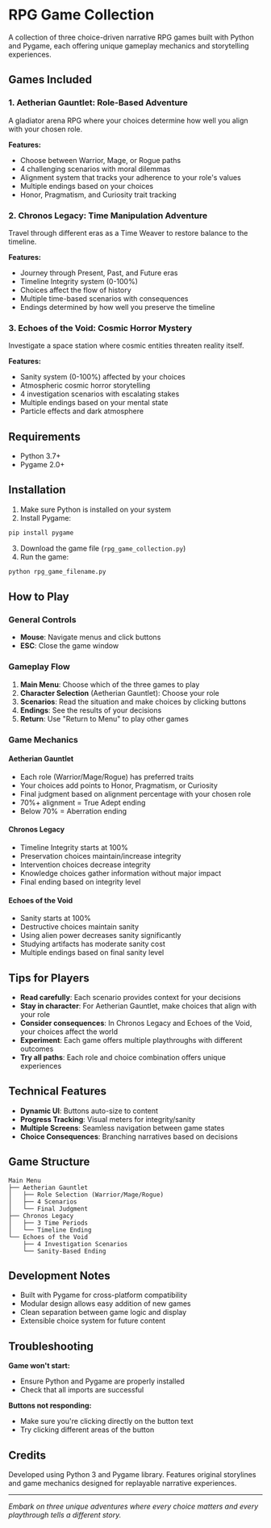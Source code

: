 # RPG Game Collection

A collection of three choice-driven narrative RPG games built with Python and Pygame, each offering unique gameplay mechanics and storytelling experiences.

## Games Included

### 1. Aetherian Gauntlet: Role-Based Adventure
A gladiator arena RPG where your choices determine how well you align with your chosen role.

**Features:**
- Choose between Warrior, Mage, or Rogue paths
- 4 challenging scenarios with moral dilemmas
- Alignment system that tracks your adherence to your role's values
- Multiple endings based on your choices
- Honor, Pragmatism, and Curiosity trait tracking

### 2. Chronos Legacy: Time Manipulation Adventure
Travel through different eras as a Time Weaver to restore balance to the timeline.

**Features:**
- Journey through Present, Past, and Future eras
- Timeline Integrity system (0-100%)
- Choices affect the flow of history
- Multiple time-based scenarios with consequences
- Endings determined by how well you preserve the timeline

### 3. Echoes of the Void: Cosmic Horror Mystery
Investigate a space station where cosmic entities threaten reality itself.

**Features:**
- Sanity system (0-100%) affected by your choices
- Atmospheric cosmic horror storytelling
- 4 investigation scenarios with escalating stakes
- Multiple endings based on your mental state
- Particle effects and dark atmosphere

## Requirements

- Python 3.7+
- Pygame 2.0+

## Installation

1. Make sure Python is installed on your system
2. Install Pygame:
```bash
pip install pygame
```

3. Download the game file (`rpg_game_collection.py`)
4. Run the game:
```bash
python rpg_game_filename.py
```

## How to Play

### General Controls
- **Mouse**: Navigate menus and click buttons
- **ESC**: Close the game window

### Gameplay Flow
1. **Main Menu**: Choose which of the three games to play
2. **Character Selection** (Aetherian Gauntlet): Choose your role
3. **Scenarios**: Read the situation and make choices by clicking buttons
4. **Endings**: See the results of your decisions
5. **Return**: Use "Return to Menu" to play other games

### Game Mechanics

#### Aetherian Gauntlet
- Each role (Warrior/Mage/Rogue) has preferred traits
- Your choices add points to Honor, Pragmatism, or Curiosity
- Final judgment based on alignment percentage with your chosen role
- 70%+ alignment = True Adept ending
- Below 70% = Aberration ending

#### Chronos Legacy
- Timeline Integrity starts at 100%
- Preservation choices maintain/increase integrity
- Intervention choices decrease integrity
- Knowledge choices gather information without major impact
- Final ending based on integrity level

#### Echoes of the Void
- Sanity starts at 100%
- Destructive choices maintain sanity
- Using alien power decreases sanity significantly
- Studying artifacts has moderate sanity cost
- Multiple endings based on final sanity level

## Tips for Players

- **Read carefully**: Each scenario provides context for your decisions
- **Stay in character**: For Aetherian Gauntlet, make choices that align with your role
- **Consider consequences**: In Chronos Legacy and Echoes of the Void, your choices affect the world
- **Experiment**: Each game offers multiple playthroughs with different outcomes
- **Try all paths**: Each role and choice combination offers unique experiences

## Technical Features

- **Dynamic UI**: Buttons auto-size to content
- **Progress Tracking**: Visual meters for integrity/sanity
- **Multiple Screens**: Seamless navigation between game states
- **Choice Consequences**: Branching narratives based on decisions

## Game Structure

```
Main Menu
├── Aetherian Gauntlet
│   ├── Role Selection (Warrior/Mage/Rogue)
│   ├── 4 Scenarios
│   └── Final Judgment
├── Chronos Legacy
│   ├── 3 Time Periods
│   └── Timeline Ending
└── Echoes of the Void
    ├── 4 Investigation Scenarios
    └── Sanity-Based Ending
```

## Development Notes

- Built with Pygame for cross-platform compatibility
- Modular design allows easy addition of new games
- Clean separation between game logic and display
- Extensible choice system for future content

## Troubleshooting

**Game won't start:**
- Ensure Python and Pygame are properly installed
- Check that all imports are successful

**Buttons not responding:**
- Make sure you're clicking directly on the button text
- Try clicking different areas of the button

## Credits

Developed using Python 3 and Pygame library. Features original storylines and game mechanics designed for replayable narrative experiences.

---

*Embark on three unique adventures where every choice matters and every playthrough tells a different story.*
